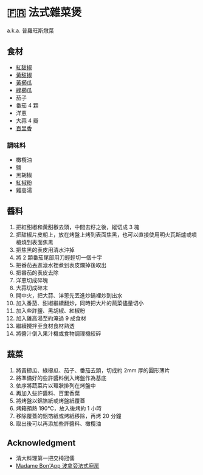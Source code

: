 # 🇫🇷 法式雜菜煲

a.k.a. 普羅旺斯燉菜

## 食材

- <abbr title="Red Bell Pepper">紅甜椒</abbr>
- <abbr title="Yellow Bell Pepper">黃甜椒</abbr>
- <abbr title="Yellow Zucchini">黃櫛瓜</abbr>
- <abbr title="Green Zucchini">綠櫛瓜</abbr>
- 茄子
- 番茄 4 顆
- 洋蔥
- 大蒜 4 瓣
- <abbr title="Thyme">百里香</abbr>

### 調味料

- 橄欖油
- 鹽
- 黑胡椒
- <abbr title="Paprika">紅椒粉</abbr>
- 雞高湯

## 醬料

1. 把紅甜椒和黃甜椒去頭，中間去籽之後，縱切成 3 塊
2. 把甜椒片皮朝上，放在烤盤上烤到表面焦黑，也可以直接使用明火瓦斯爐或噴槍燒到表面焦黑
3. 把焦黑的表皮用清水沖掉
4. 將 2 顆番茄尾部用刀輕輕切一個十字
5. 把番茄丟進滾水裡煮到表皮爛掉後取出
6. 把番茄的表皮去除
7. 洋蔥切成碎塊
8. 大蒜切成碎末
9. 開中火，把大蒜、洋蔥先丟進炒鍋裡炒到出水
10. 加入番茄、甜椒繼續翻炒，同時把大片的蔬菜儘量切小
11. 加入些許鹽、黑胡椒、紅椒粉
12. 加入雞高湯至約淹過 9 成食材
13. 繼續攪拌至食材食材熟透
14. 將醬汁倒入果汁機或食物調理機絞碎

## 蔬菜

1. 將黃櫛瓜、綠櫛瓜、茄子、番茄去頭，切成約 2mm 厚的圓形薄片
2. 將準備好的些許醬料倒入烤盤作為基底
3. 依序將蔬菜片以環狀排列在烤盤中
4. 再加入些許醬料、百里香葉
5. 將烤盤以鋁箔紙或烤盤紙覆蓋
6. 烤箱預熱 190℃，放入後烤約 1 小時
7. 移除覆蓋的鋁箔紙或烤紙移除，再烤 20 分鐘
8. 取出後可以再添加些許醬料、橄欖油

## Acknowledgment

- 清大料理第一把交椅冠儒
- [Madame Bon'App 波拿旁法式廚房](https://www.youtube.com/watch?v=AvbS_MxhAaU)
